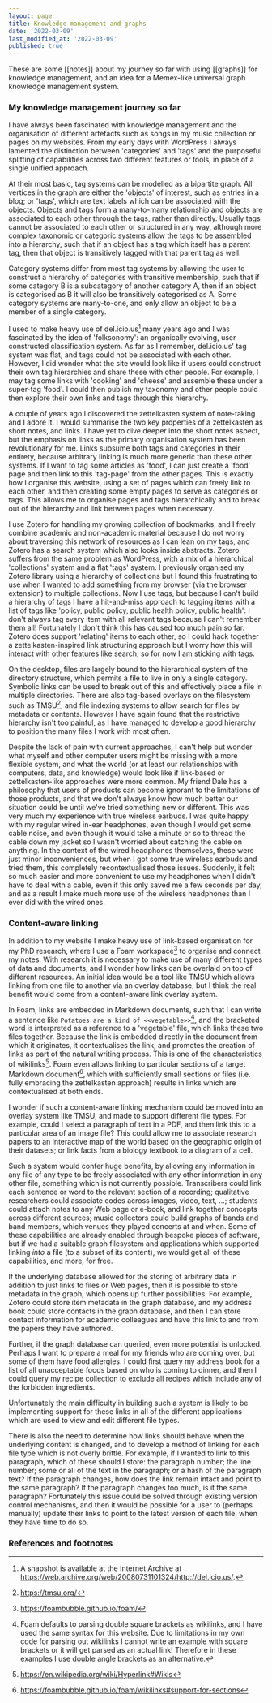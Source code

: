 ```yaml
---
layout: page
title: Knowledge management and graphs
date: '2022-03-09'
last_modified_at: '2022-03-09'
published: true
---
```


These are some [[notes]] about my journey so far with using [[graphs]] for knowledge management, and an idea for a Memex-like universal graph knowledge management system.

### My knowledge management journey so far

I have always been fascinated with knowledge management and the organisation of different artefacts such as songs in my music collection or pages on my websites. From my early days with WordPress I always lamented the distinction between 'categories' and 'tags' and the purposeful splitting of capabilities across two different features or tools, in place of a single unified approach.

At their most basic, tag systems can be modelled as a bipartite graph. All vertices in the graph are either the 'objects' of interest, such as entries in a blog; or 'tags', which are text labels which can be associated with the objects. Objects and tags form a many-to-many relationship and objects are associated to each other through the tags, rather than directly. Usually tags cannot be associated to each other or structured in any way, although more complex taxonomic or categoric systems allow the tags to be assembled into a hierarchy, such that if an object has a tag which itself has a parent tag, then that object is transitively tagged with that parent tag as well.

Category systems differ from most tag systems by allowing the user to construct a hierarchy of categories with transitive membership, such that if some category B is a subcategory of another category A, then if an object is categorised as B it will also be transitively categorised as A. Some category systems are many-to-one, and only allow an object to be a member of a single category.

I used to make heavy use of del.icio.us[^del-icio-us] many years ago and I was fascinated by the idea of 'folksonomy': an organically evolving, user constructed classification system. As far as I remember, del.icio.us' tag system was flat, and tags could not be associated with each other. However, I did wonder what the site would look like if users could construct their own tag hierarchies and share these with other people. For example, I may tag some links with 'cooking' and 'cheese' and assemble these under a super-tag 'food'. I could then publish my taxonomy and other people could then explore their own links and tags through this hierarchy.

A couple of years ago I discovered the zettelkasten system of note-taking and I adore it. I would summarise the two key properties of a zettelkasten as short notes, and links. I have yet to dive deeper into the short notes aspect, but the emphasis on links as the primary organisation system has been revolutionary for me. Links subsume both tags and categories in their entirety, because arbitrary linking is much more generic than these other systems. If I want to tag some articles as 'food', I can just create a 'food' page and then link to this 'tag-page' from the other pages. This is exactly how I organise this website, using a set of pages which can freely link to each other, and then creating some empty pages to serve as categories or tags. This allows me to organise pages and tags hierarchically and to break out of the hierarchy and link between pages when necessary.

I use Zotero for handling my growing collection of bookmarks, and I freely combine academic and non-academic material because I do not worry about traversing this network of resources as I can lean on my tags, and Zotero has a search system which also looks inside abstracts. Zotero suffers from the same problem as WordPress, with a mix of a hierarchical 'collections' system and a flat 'tags' system. I previously organised my Zotero library using a hierarchy of collections but I found this frustrating to use when I wanted to add something from my browser (via the browser extension) to multiple collections. Now I use tags, but because I can't build a hierarchy of tags I have a hit-and-miss approach to tagging items with a list of tags like 'policy, public policy, public health policy, public health': I don't always tag every item with all relevant tags because I can't remember them all! Fortunately I don't think this has caused too much pain so far. Zotero does support 'relating' items to each other, so I could hack together a zettelkasten-inspired link structuring approach but I worry how this will interact with other features like search, so for now I am sticking with tags.

On the desktop, files are largely bound to the hierarchical system of the directory structure, which permits a file to live in only a single category. Symbolic links can be used to break out of this and effectively place a file in multiple directories. There are also tag-based overlays on the filesystem such as TMSU[^tmsu], and file indexing systems to allow search for files by metadata or contents. However I have again found that the restrictive hierarchy isn't too painful, as I have managed to develop a good hierarchy to position the many files I work with most often.

Despite the lack of pain with current approaches, I can't help but wonder what myself and other computer users might be missing with a more flexible system, and what the world (or at least our relationships with computers, data, and knowledge) would look like if link-based or zettelkasten-like approaches were more common. My friend Dale has a philosophy that users of products can become ignorant to the limitations of those products, and that we don't always know how much better our situation could be until we've tried something new or different. This was very much my experience with true wireless earbuds. I was quite happy with my regular wired in-ear headphones, even though I would get some cable noise, and even though it would take a minute or so to thread the cable down my jacket so I wasn't worried about catching the cable on anything. In the context of the wired headphones themselves, these were just minor inconveniences, but when I got some true wireless earbuds and tried them, this completely recontextualised those issues. Suddenly, it felt so much easier and more convenient to use my headphones when I didn't have to deal with a cable, even if this only saved me a few seconds per day, and as a result I make much more use of the wireless headphones than I ever did with the wired ones.

### Content-aware linking

In addition to my website I make heavy use of link-based organisation for my PhD research, where I use a Foam workspace[^foam] to organise and connect my notes. With research it is necessary to make use of many different types of data and documents, and I wonder how links can be overlaid on top of different resources. An initial idea would be a tool like TMSU which allows linking from one file to another via an overlay database, but I think the real benefit would come from a content-aware link overlay system.

In Foam, links are embedded in Markdown documents, such that I can write a sentence like `Potatoes are a kind of <<vegetable>>`[^square-brackets], and the bracketed word is interpreted as a reference to a 'vegetable' file, which links these two files together. Because the link is embedded directly in the document from which it originates, it contextualises the link, and promotes the creation of links as part of the natural writing process. This is one of the characteristics of wikilinks[^wikilinks]. Foam even allows linking to particular sections of a target Markdown document[^foam-section-link], which with sufficiently small sections or files (i.e. fully embracing the zettelkasten approach) results in links which are contextualised at both ends.

I wonder if such a content-aware linking mechanism could be moved into an overlay system like TMSU, and made to support different file types. For example, could I select a paragraph of text in a PDF, and then link this to a particular area of an image file? This could allow me to associate research papers to an interactive map of the world based on the geographic origin of their datasets; or link facts from a biology textbook to a diagram of a cell.

Such a system would confer huge benefits, by allowing any information in any file of any type to be freely associated with any other information in any other file, something which is not currently possible. Transcribers could link each sentence or word to the relevant section of a recording; qualitative researchers could associate codes across images, video, text, ...; students could attach notes to any Web page or e-book, and link together concepts across different sources; music collectors could build graphs of bands and band members, which venues they played concerts at and when. Some of these capabilities are already enabled through bespoke pieces of software, but if we had a suitable graph filesystem and applications which supported linking _into_ a file (to a subset of its content), we would get all of these capabilities, and more, for free.

If the underlying database allowed for the storing of arbitrary data in addition to just links to files or Web pages, then it is possible to store metadata in the graph, which opens up further possibilities. For example, Zotero could store item metadata in the graph database, and my address book could store contacts in the graph database, and then I can store contact information for academic colleagues and have this link to and from the papers they have authored.

Further, if the graph database can queried, even more potential is unlocked. Perhaps I want to prepare a meal for my friends who are coming over, but some of them have food allergies. I could first query my address book for a list of all unacceptable foods based on who is coming to dinner, and then I could query my recipe collection to exclude all recipes which include any of the forbidden ingredients.

Unfortunately the main difficulty in building such a system is likely to be implementing support for these links in all of the different applications which are used to view and edit different file types.

There is also the need to determine how links should behave when the underlying content is changed, and to develop a method of linking for each file type which is not overly brittle. For example, if I wanted to link to this paragraph, which of these should I store: the paragraph number; the line number; some or all of the text in the paragraph; or a hash of the paragraph text? If the paragraph changes, how does the link remain intact and point to the same paragraph? If the paragraph changes too much, is it the same paragraph? Fortunately this issue could be solved through existing version control mechanisms, and then it would be possible for a user to (perhaps manually) update their links to point to the latest version of each file, when they have time to do so.

### References and footnotes

[^del-icio-us]: A snapshot is available at the Internet Archive at <https://web.archive.org/web/20080731101324/http://del.icio.us/>.
[^tmsu]: <https://tmsu.org/>
[^foam]: <https://foambubble.github.io/foam/>
[^square-brackets]: Foam defaults to parsing double square brackets as wikilinks, and I have used the same syntax for this website. Due to limitations in my own code for parsing out wikilinks I cannot write an example with square brackets or it will get parsed as an actual link! Therefore in these examples I use double angle brackets as an alternative.
[^wikilinks]: <https://en.wikipedia.org/wiki/Hyperlink#Wikis>
[^foam-section-link]: <https://foambubble.github.io/foam/wikilinks#support-for-sections>

